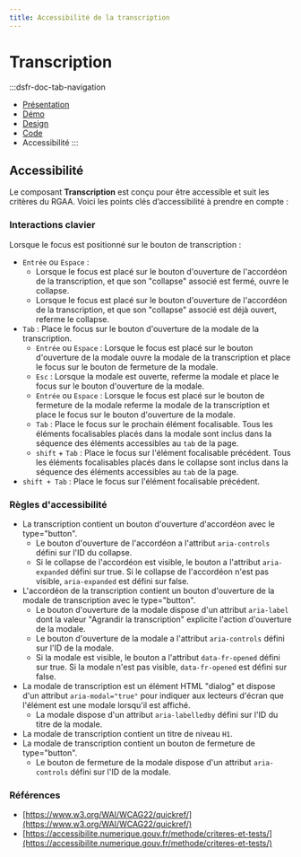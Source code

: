 ```yaml
---
title: Accessibilité de la transcription
---
```


# Transcription

:::dsfr-doc-tab-navigation
- [Présentation](../index.md)
- [Démo](../demo/index.md)
- [Design](../design/index.md)
- [Code](../code/index.md)
- Accessibilité
:::

## Accessibilité

Le composant **Transcription** est conçu pour être accessible et suit les critères du RGAA. Voici les points clés d’accessibilité à prendre en compte :

### Interactions clavier

Lorsque le focus est positionné sur le bouton de transcription :

- `Entrée` ou `Espace` :
  - Lorsque le focus est placé sur le bouton d'ouverture de l'accordéon de la transcription, et que son "collapse" associé est fermé, ouvre le collapse.
  - Lorsque le focus est placé sur le bouton d'ouverture de l'accordéon de la transcription, et que son "collapse" associé est déjà ouvert, referme le collapse.
- `Tab` : Place le focus sur le bouton d'ouverture de la modale de la transcription.
  - `Entrée` ou `Espace` : Lorsque le focus est placé sur le bouton d'ouverture de la modale ouvre la modale de la transcription et place le focus sur le bouton de fermeture de la modale.
  - `Esc` : Lorsque la modale est ouverte, referme la modale et place le focus sur le bouton d'ouverture de la modale.
  - `Entrée` ou `Espace` : Lorsque le focus est placé sur le bouton de fermeture de la modale referme la modale de la transcription et place le focus sur le bouton d'ouverture de la modale.
  - `Tab` : Place le focus sur le prochain élément focalisable. Tous les éléments focalisables placés dans la modale sont inclus dans la séquence des éléments accessibles au `tab` de la page.
  - `shift` + `Tab` : Place le focus sur l'élément focalisable précédent. Tous les éléments focalisables placés dans le collapse sont inclus dans la séquence des éléments accessibles au `tab` de la page.
- `shift + Tab` : Place le focus sur l'élément focalisable précédent.

### Règles d'accessibilité

- La transcription contient un bouton d'ouverture d'accordéon avec le type="button".
  - Le bouton d'ouverture de l'accordéon a l'attribut `aria-controls` défini sur l'ID du collapse.
  - Si le collapse de l'accordéon est visible, le bouton a l'attribut `aria-expanded` défini sur true. Si le collapse de l'accordéon n'est pas visible, `aria-expanded` est défini sur false.
- L'accordéon de la transcription contient un bouton d'ouverture de la modale de transcription avec le type="button".
  - Le bouton d'ouverture de la modale dispose d'un attribut `aria-label` dont la valeur "Agrandir la transcription" explicite l'action d'ouverture de la modale.
  - Le bouton d'ouverture de la modale a l'attribut `aria-controls` défini sur l'ID de la modale.
  - Si la modale est visible, le bouton a l'attribut `data-fr-opened` défini sur true. Si la modale n'est pas visible, `data-fr-opened` est défini sur false.
- La modale de transcription est un élément HTML "dialog" et dispose d'un attribut `aria-modal="true"` pour indiquer aux lecteurs d'écran que l'élément est une modale lorsqu'il est affiché.
  - La modale dispose d'un attribut `aria-labelledby` défini sur l'ID du titre de la modale.
- La modale de transcription contient un titre de niveau `H1`.
- La modale de transcription contient un bouton de fermeture de type="button".
  - Le bouton de fermeture de la modale dispose d'un attribut `aria-controls` défini sur l'ID de la modale.

### Références

- [https://www.w3.org/WAI/WCAG22/quickref/](https://www.w3.org/WAI/WCAG22/quickref/)
- [https://accessibilite.numerique.gouv.fr/methode/criteres-et-tests/](https://accessibilite.numerique.gouv.fr/methode/criteres-et-tests/)
